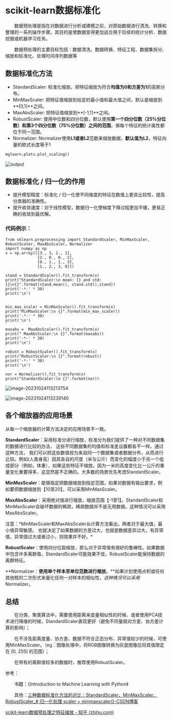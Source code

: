 # scikit-learn数据标准化

&emsp;&emsp;数据预处理是指在对数据进行分析或建模之前，对原始数据进行清洗、转换和整理的一系列操作步骤。其目的是使数据变得更加适合用于后续的统计分析、数据挖掘或机器学习任务。

&emsp;&emsp;数据预处理的主要目标包括：数据清洗、数据转换、特征工程、数据集拆分、缩放和标准化、处理时间序列数据等



## 数据标准化方法

- StandardScaler: 标准化缩放，把特征缩放为符合**均值为0和方差为1**的高斯分布。
- MinMaxScaler: 把特征值缩放到给定的最小值和最大值之间，默认是缩放到**[0,1]**之间。
- MaxAbsScaler: 把特征值缩放到**[-1,1]**之间。
- RobustScaler: 使用中位数和四分位数，默认使用**第一个四分位数（25%分位数）和第3个四分位数（75%分位数）之间的范围**，保每个特征的统计属性都位于同一范围。
- Normalizer:  Normalizer使用**L1或者L2**范数来缩放数据，**默认值为L2**，特征向量的欧式长度等于1

```python
mglearn.plots.plot_scaling()
```

![output](C:\Users\34629\Desktop\output.png)



## 数据标准化 / 归一化的作用

- 提升模型精度：标准化 / 归一化使不同维度的特征在数值上更具比较性，提高分类器的准确性。
- 提升收敛速度：对于线性模型，数据归一化使梯度下降过程更加平缓，更易正确的收敛到最优解。



### 代码例示：

```
from sklearn.preprocessing import StandardScaler, MinMaxScaler, RobustScaler, MaxAbsScaler, Normalizer
import numpy as np
x = np.array([[3., 3, 2., 1],
              [2., 0., 0., 2],
              [0., 1., 1., 3],
              [1., 2., 3, 0]])

stand = StandardScaler().fit_transform(x)
print("StandardScaler:\n mean: {} and std: {}\n{}".format(stand.mean(), stand.std(),stand))
print('-*-' * 30)
print('\n')


min_max_scaler = MinMaxScaler().fit_transform(x)
print("MinMaxScaler:\n {}".format(min_max_scaler))
print('-*-' * 30)
print('\n')

maxabs =  MaxAbsScaler().fit_transform(x)
print(" MaxAbsScaler:\n {}".format(maxabs))
print('-*-' * 30)
print('\n')

robust = RobustScaler().fit_transform(x)
print("RobustScaler:\n {}".format(robust))
print('-*-' * 30)
print('\n')

nor = Normalizer().fit_transform(x)
print("StandardScaler:\n {}".format(nor))
```

![image-20231024113213754](C:\Users\34629\AppData\Roaming\Typora\typora-user-images\image-20231024113213754.png)

![image-20231024113239140](C:\Users\34629\AppData\Roaming\Typora\typora-user-images\image-20231024113239140.png)





## 各个缩放器的应用场景

从每一个缩放器的计算方法决定的应用场景不一致。

**StandardScaler**：采用标准分进行缩放，标准分为我们提供了一种对不同数据集的数据进行比较的办法， 这些不同数据集的均值和标准差设置都各不一样。通过这种方法， 我们可以把这些数值视为来自同一个数据集或者数据分布，从而进行比较。例如(人类身高）因其各自的尺度（米与公斤）而变化的幅度小于另一个组成部分（例如，体重），如果这些特征不缩放。因为一米的高度变化比一公斤的重量变化重要得多，这显然是不正确的。大多数的场景优先考虑StandardScaler。

**MinMaxScaler**：能够指定把数据缩放到指定范围，如果对数据有输出要求，例如要把数据缩放到【10至20】，可以采用MinMaxScaler。 

**MaxAbsScaler**：采用绝对值进行缩放，缩放范围【-1至1】。StandardScaler和MinMaxScaler会破坏数据的稀疏，稀疏数据并不是无用数据。这种情况可以采用MaxAbsScaler。

注意：\*MinMaxScaler和MaxAbsScaler从计算方法看出，两者对于最大值，最小值异常敏感。 也就决定了如果数据的方差过大，也就是数据差异过大，有异常值，异常值过大或者过小，则效果并不好。\*

**RobustScaler**：使用四分位距缩放，那么对于异常值有很好的鲁棒性。如果数据中包含许多离群值，StandardScaler可能效果不佳，RobustScaler能保持数据的离群特征。

**Normalizer：**使用单个样本至单位范数进行缩放**。**如果计划使用点积或任何其他核的二次形式来量化任何一对样本的相似性，*这种情况可以采用*Normalizer。



## 总结

&emsp;&emsp;在分类、聚类算法中，需要使用距离来度量相似性的时候、或者使用PCA技术进行降维的时候，StandardScaler表现更好（避免不同量纲对方差、协方差计算的影响）；

&emsp;&emsp;在不涉及距离度量、协方差、数据不符合正态分布、异常值较少的时候，可使用MinMaxScaler。（eg：图像处理中，将RGB图像转换为灰度图像后将其值限定在 [0, 255] 的范围）；

&emsp;&emsp;在带有的离群值较多的数据时，推荐使用RobustScaler。



参考：

&emsp;&emsp;书籍：《Introduction to Machine Learning with Python》

&emsp;&emsp;其他：[三种数据标准化方法的对比：StandardScaler、MinMaxScaler、RobustScaler_# 归一化处理 scaler = minmaxscaler()-CSDN博客](https://blog.csdn.net/m0_47478595/article/details/106402843)

[scikit-learn数据预处理之特征缩放 - 知乎 (zhihu.com)](https://zhuanlan.zhihu.com/p/454711078)

